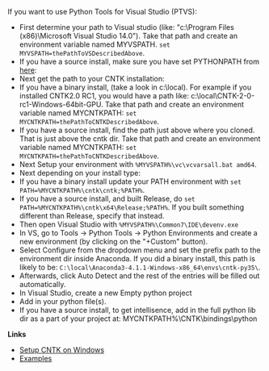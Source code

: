 If you want to use Python Tools for Visual Studio (PTVS):
* First determine your path to Visual studio (like: "c:\Program Files (x86)\Microsoft Visual Studio 14.0").  Take that path and create an environment variable named MYVSPATH.  `set MYVSPATH=thePathToVSDescribedAbove`. 
* If you have a source install, make sure you have set PYTHONPATH from [here](./Setup-CNTK-on-Windows#pythonpath):
* Next get the path to your CNTK installation:
 * If you have a binary install, (take a look in c:\local). For example if you installed CNTK2.0 RC1, you would have a path like: c:\local\CNTK-2-0-rc1-Windows-64bit-GPU.  Take that path and create an environment variable named MYCNTKPATH:  `set MYCNTKPATH=thePathToCNTKDescribedAbove`.  
 * If you have a source install, find the path just above where you cloned.  That is just above the cntk dir. Take that path and create an environment variable named MYCNTKPATH: `set MYCNTKPATH=thePathToCNTKDescribedAbove`.   
* Next Setup your environment with `%MYVSPATH%\vc\vcvarsall.bat amd64`.  
* Next depending on your install type:
 * If you have a binary install update your PATH environment with `set PATH=%MYCNTKPATH%\cntk\cntk;%PATH%`.  
 * If you have a source install, and built Release, do  `set PATH=%MYCNTKPATH%\cntk\x64\Release;%PATH%`. If you built something different than Release, specify that instead.   
* Then open Visual Studio with `%MYVSPATH%\Common7\IDE\devenv.exe` 
* In VS, go to Tools -> Python Tools -> Python Environments and create a new environment (by clicking on the "+Custom" button). 
* Select Configure from the dropdown menu and set the prefix path to the environment dir inside Anaconda.  If you did a binary install, this path is likely to be:
`C:\local\Anaconda3-4.1.1-Windows-x86_64\envs\cntk-py35\`. 
* Afterwards, click Auto Detect and the rest of the entries will be filled out automatically. 
* In Visual Studio, create a new Empty python project
* Add in your python file(s).
* If you have a source install, to get intellisence, add in the full python lib dir as a part of your project at: MYCNTKPATH%\CNTK\bindings\python

**Links**
* [Setup CNTK on Windows](/en-us/cognitive-toolkit/Setup-CNTK-on-Windows.md)
* [Examples](/en-us/cognitive-toolkit/Examples.md)
